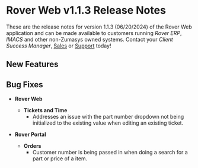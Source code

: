 # Rover Web v1.1.3 Release Notes

<badge text= "Version 1.1.3" vertical="middle" />

<PageHeader />

These are the release notes for version 1.1.3 (06/20/2024) of the Rover Web application and can be made available to customers running _Rover ERP_, _IMACS_ and other non-Zumasys owned systems. Contact your _Client Success Manager_, [Sales](mailto:sales@zumasys.com?subject=Rover%20Web%20v1.1.3) or [Support](mailto:help@zumasys.com?subject=Rover%20Web%20v1.1.3) today!

## New Features
  

## Bug Fixes

- **Rover Web**
  - **Tickets and Time**
    - Addresses an issue with the part number dropdown not being initialized to the existing value when editing an existing ticket.
    
- **Rover Portal**
  - **Orders**
    - Customer number is being passed in when doing a search for a part or price of a item.
<PageFooter />
